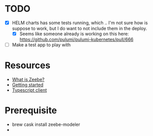 # TODO

- [x] HELM charts has some tests running, which .. I'm not sure how is suppose to work, but I do want to not include them in the deploy.
  - [x] Seems like someone already is working on this here: https://github.com/pulumi/pulumi-kubernetes/pull/666
- [ ] Make a test app to play with

# Resources

- [What is Zeebe?](https://docs.zeebe.io/introduction/what-is-zeebe.html)
- [Getting started](https://docs.zeebe.io/getting-started/index.html)
- [Typescript client](http://zeebe.joshwulf.com/introduction/)

# Prerequisite

- brew cask install zeebe-modeler
-

